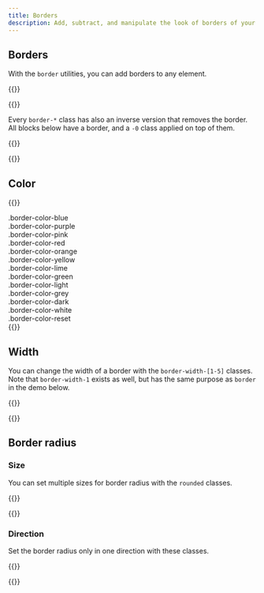 ```yaml
---
title: Borders
description: Add, subtract, and manipulate the look of borders of your elements.
---
```


## Borders
With the `border` utilities, you can add borders to any element.

{{<example class="docs-preview-border">}}
<div class="border"></div>
<div class="border-top"></div>
<div class="border-end"></div>
<div class="border-bottom"></div>
<div class="border-start"></div>
{{</example>}}

Every `border-*` class has also an inverse version that removes the border. All blocks below have a border, and a `-0` class applied on top of them.

{{<example class="docs-preview-border bordered">}}
<div class="border-0"></div>
<div class="border-top-0"></div>
<div class="border-end-0"></div>
<div class="border-bottom-0"></div>
<div class="border-start-0"></div>
{{</example>}}

## Color
{{<example>}}
<div class="border border-color-blue p-3 mb-2">.border-color-blue</div>
<div class="border border-color-purple p-3 mb-2">.border-color-purple</div>
<div class="border border-color-pink p-3 mb-2">.border-color-pink</div>
<div class="border border-color-red p-3 mb-2">.border-color-red</div>
<div class="border border-color-orange p-3 mb-2">.border-color-orange</div>
<div class="border border-color-yellow p-3 mb-2">.border-color-yellow</div>
<div class="border border-color-lime p-3 mb-2">.border-color-lime</div>
<div class="border border-color-green p-3 mb-2">.border-color-green</div>
<div class="border border-color-light p-3 mb-2">.border-color-light</div>
<div class="border border-color-grey p-3 mb-2">.border-color-grey</div>
<div class="border border-color-dark p-3 mb-2">.border-color-dark</div>
<div class="border border-color-white p-3 mb-2">.border-color-white</div>
<div class="border border-color-reset p-3">.border-color-reset</div>
{{</example>}}

## Width
You can change the width of a border with the `border-width-[1-5]` classes. Note that `border-width-1` exists as well, but has the same purpose as `border` in the demo below.

{{<example class="docs-preview-border">}}
<div class="border-0"></div>
<div class="border"></div>
<div class="border border-width-2"></div>
<div class="border border-width-3"></div>
<div class="border border-width-4"></div>
<div class="border border-width-5"></div>
{{</example>}}

## Border radius
### Size
You can set multiple sizes for border radius with the `rounded` classes.

{{<example class="docs-preview-border">}}
<div class="border rounded-0"></div>
<div class="border rounded-sm"></div>
<div class="border rounded"></div>
<div class="border rounded-lg"></div>
<div class="border rounded-pill"></div>
{{</example>}}

### Direction
Set the border radius only in one direction with these classes.

{{<example class="docs-preview-border">}}
<div class="border rounded"></div>
<div class="border rounded-t"></div>
<div class="border rounded-e"></div>
<div class="border rounded-b"></div>
<div class="border rounded-s"></div>
{{</example>}}
